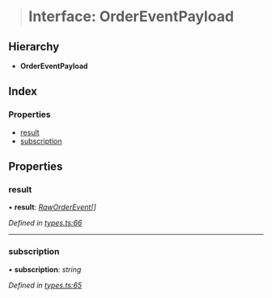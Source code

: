 > # Interface: OrderEventPayload

## Hierarchy

* **OrderEventPayload**

## Index

### Properties

* [result](_types_.ordereventpayload.md#result)
* [subscription](_types_.ordereventpayload.md#subscription)

## Properties

###  result

• **result**: *[RawOrderEvent](_types_.raworderevent.md)[]*

*Defined in [types.ts:66](https://github.com/0xProject/0x-mesh/blob/7038c73/rpc/clients/typescript/src/types.ts#L66)*

___

###  subscription

• **subscription**: *string*

*Defined in [types.ts:65](https://github.com/0xProject/0x-mesh/blob/7038c73/rpc/clients/typescript/src/types.ts#L65)*